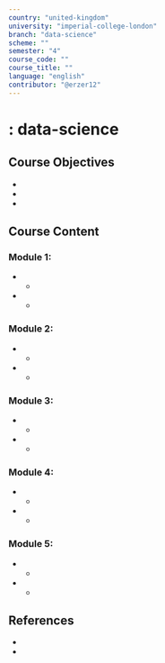 ```yaml
---
country: "united-kingdom"
university: "imperial-college-london"
branch: "data-science"
scheme: ""
semester: "4"
course_code: ""
course_title: ""
language: "english"
contributor: "@erzer12"
---
```

# : data-science

## Course Objectives
* 
* 
* 

## Course Content
### Module 1: 
* 
  - 
* 
  - 

### Module 2: 
* 
  - 
* 
  - 

### Module 3: 
* 
  - 
* 
  - 

### Module 4: 
* 
  - 
* 
  - 

### Module 5: 
* 
  - 
* 
  - 

## References
* 
* 
